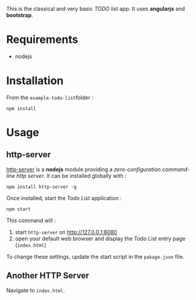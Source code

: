 This is the classical and very basic *TODO list* app. It uses **angularjs** and **bootstrap**.


# Requirements

- nodejs

# Installation
From the `example-todo-list`folder :

    npm install

# Usage

## http-server

 [http-server](https://github.com/indexzero/http-server) is a **nodejs** module providing a *zero-configuration command-line http server*. It can be installed globally with : 

	npm install http-server -g
	
Once installed, start the *Todo List* application :

	npm start

This command will :

1. start `http-server` on http://127.0.0.1:8080
2. open your default web browser and display the Todo List entry page (`index.html`)

To change these settings, update the start script in the `pakage.json` file.

## Another HTTP Server

Navigate to `index.html`.



